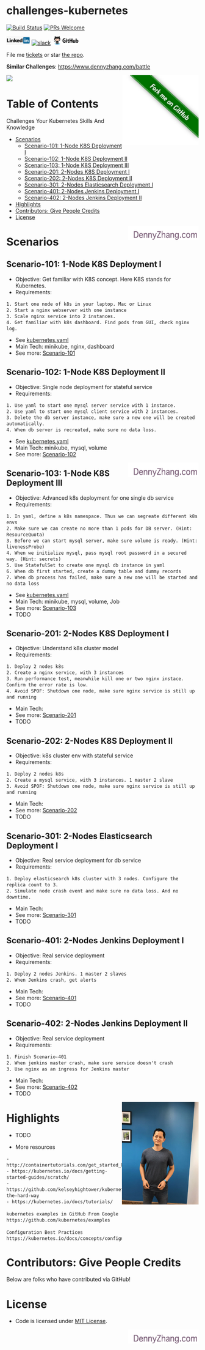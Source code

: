 # challenges-kubernetes

[![Build Status](https://travis-ci.org/DennyZhang/challenges-kubernetes.svg?branch=master)](https://travis-ci.org/DennyZhang/challenges-kubernetes) [![PRs Welcome](https://img.shields.io/badge/PRs-welcome-brightgreen.svg)](http://makeapullrequest.com)

[![LinkedIn](https://raw.githubusercontent.com/USDevOps/mywechat-slack-group/master/images/linkedin.png)](https://www.linkedin.com/in/dennyzhang001) <a href="https://www.dennyzhang.com/slack" target="_blank" rel="nofollow"><img src="http://slack.dennyzhang.com/badge.svg" alt="slack"/></a> [![Github](https://raw.githubusercontent.com/USDevOps/mywechat-slack-group/master/images/github.png)](https://github.com/DennyZhang)

File me [tickets](https://github.com/DennyZhang/challenges-kubernetes/issues) or star [the repo](https://github.com/DennyZhang/challenges-kubernetes).

**Similar Challenges**: https://www.dennyzhang.com/battle

<a href="https://github.com/DennyZhang?tab=followers"><img align="right" width="200" height="183" src="https://raw.githubusercontent.com/USDevOps/mywechat-slack-group/master/images/fork_github.png" /></a>

<a href="https://www.dennyzhang.com"><img src="https://raw.githubusercontent.com/DennyZhang/challenges-kubernetes/master/images/kubernetes.png"/> </a>

Table of Contents
=================
Challenges Your Kubernetes Skills And Knowledge

   * [Scenarios](#scenarios)
      * [Scenario-101: 1-Node K8S Deployment I](#scenario-101-1-node-k8s-deployment-i)
      * [Scenario-102: 1-Node K8S Deployment II](#scenario-102-1-node-k8s-deployment-ii)
      * [Scenario-103: 1-Node K8S Deployment III](#scenario-103-1-node-k8s-deployment-iii)
      * [Scenario-201: 2-Nodes K8S Deployment I](#scenario-201-2-nodes-k8s-deployment-i)
      * [Scenario-202: 2-Nodes K8S Deployment II](#scenario-202-2-nodes-k8s-deployment-ii)
      * [Scenario-301: 2-Nodes Elasticsearch Deployment I](#scenario-301-2-nodes-elasticsearch-deployment-i)
      * [Scenario-401: 2-Nodes Jenkins Deployment I](#scenario-401-2-nodes-jenkins-deployment-i)
      * [Scenario-402: 2-Nodes Jenkins Deployment II](#scenario-402-2-nodes-jenkins-deployment-ii)
   * [Highlights](#highlights)
   * [Contributors: Give People Credits](#contributors-give-people-credits)
   * [License](#license)

<a href="https://www.dennyzhang.com"><img align="right" width="185" height="37" src="https://raw.githubusercontent.com/USDevOps/mywechat-slack-group/master/images/dns_small.png"></a>

# Scenarios

## Scenario-101: 1-Node K8S Deployment I
- Objective: Get familiar with K8S concept. Here K8S stands for Kubernetes.
- Requirements:
```
1. Start one node of k8s in your laptop. Mac or Linux
2. Start a nginx webserver with one instance
3. Scale nginx service into 2 instances.
4. Get familiar with k8s dashboard. Find pods from GUI, check nginx log.
```
- See [kubernetes.yaml](Scenario-101/kubernetes.yaml)
- Main Tech: minikube, nginx, dashboard
- See more: [Scenario-101](./Scenario-101)

## Scenario-102: 1-Node K8S Deployment II
- Objective: Single node deployment for stateful service
- Requirements:
```
1. Use yaml to start one mysql server service with 1 instance.
2. Use yaml to start one mysql client service with 2 instances.
3. Delete the db server instance, make sure a new one will be created automatically.
4. When db server is recreated, make sure no data loss.
```
- See [kubernetes.yaml](Scenario-102/kubernetes.yaml)
- Main Tech: minikube, mysql, volume
- See more: [Scenario-102](./Scenario-102)

<a href="https://www.dennyzhang.com"><img align="right" width="185" height="37" src="https://raw.githubusercontent.com/USDevOps/mywechat-slack-group/master/images/dns_small.png"></a>

## Scenario-103: 1-Node K8S Deployment III
- Objective: Advanced k8s deployment for one single db service
- Requirements:
```
1. In yaml, define a k8s namespace. Thus we can segreate different k8s envs
2. Make sure we can create no more than 1 pods for DB server. (Hint: ResourceQuota)
3. Before we can start mysql server, make sure volume is ready. (Hint: livenessProbe)
4. When we initialize mysql, pass mysql root password in a secured way. (Hint: secrets)
5. Use StatefulSet to create one mysql db instance in yaml
6. When db first started, create a dummy table and dummy records
7. When db process has failed, make sure a new one will be started and no data loss
```
- See [kubernetes.yaml](Scenario-103/kubernetes.yaml)
- Main Tech: minikube, mysql, volume, Job
- See more: [Scenario-103](./Scenario-103)
- TODO

## Scenario-201: 2-Nodes K8S Deployment I
- Objective: Understand k8s cluster model
- Requirements:
```
1. Deploy 2 nodes k8s
2. Create a nginx service, with 3 instances
3. Run performance test, meanwhile kill one or two nginx instace. Confirm the error rate is low.
4. Avoid SPOF: Shutdown one node, make sure nginx service is still up and running
```
- Main Tech:
- See more: [Scenario-201](./Scenario-201)
- TODO

## Scenario-202: 2-Nodes K8S Deployment II
- Objective: k8s cluster env with stateful service
- Requirements:
```
1. Deploy 2 nodes k8s
2. Create a mysql service, with 3 instances. 1 master 2 slave
3. Avoid SPOF: Shutdown one node, make sure nginx service is still up and running
```
- Main Tech:
- See more: [Scenario-202](./Scenario-202)
- TODO

## Scenario-301: 2-Nodes Elasticsearch Deployment I
- Objective: Real service deployment for db service
- Requirements:
```
1. Deploy elasticsearch k8s cluster with 3 nodes. Configure the replica count to 3.
2. Simulate node crash event and make sure no data loss. And no downtime.
```
- Main Tech:
- See more: [Scenario-301](./Scenario-301)
- TODO

## Scenario-401: 2-Nodes Jenkins Deployment I
- Objective: Real service deployment
- Requirements:
```
1. Deploy 2 nodes Jenkins. 1 master 2 slaves
2. When Jenkins crash, get alerts
```
- Main Tech:
- See more: [Scenario-401](./Scenario-401)
- TODO

## Scenario-402: 2-Nodes Jenkins Deployment II
- Objective: Real service deployment
- Requirements:
```
1. Finish Scenario-401
2. When jenkins master crash, make sure service doesn't crash
3. Use nginx as an ingress for Jenkins master
```
- Main Tech:
- See more: [Scenario-402](./Scenario-402)
- TODO

<a href="https://www.dennyzhang.com"><img align="right" width="201" height="268" src="https://raw.githubusercontent.com/USDevOps/mywechat-slack-group/master/images/denny_201706.png"></a>

# Highlights
- TODO

- More resources
```
- http://containertutorials.com/get_started_kubernetes/k8s_example.html
- https://kubernetes.io/docs/getting-started-guides/scratch/
- https://github.com/kelseyhightower/kubernetes-the-hard-way
- https://kubernetes.io/docs/tutorials/

kubernetes examples in GitHub From Google
https://github.com/kubernetes/examples

Configuration Best Practices
https://kubernetes.io/docs/concepts/configuration/overview/
```

# Contributors: Give People Credits
Below are folks who have contributed via GitHub!

# License
- Code is licensed under [MIT License](https://www.dennyzhang.com/wp-content/mit_license.txt).

<a href="https://www.dennyzhang.com"><img align="right" width="185" height="37" src="https://raw.githubusercontent.com/USDevOps/mywechat-slack-group/master/images/dns_small.png"></a>
